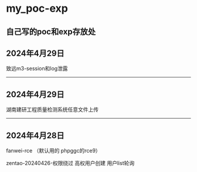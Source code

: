 # my_poc-exp
自己写的poc和exp存放处
-----
## 2024年4月29日

致远m3-session和log泄露

-----
## 2024年4月29日

湖南建研工程质量检测系统任意文件上传

-----
## 2024年4月28日

fanwei-rce （默认用的 phpggc的rce9）

zentao-20240426-权限绕过 高权用户创建 用户list轮询
